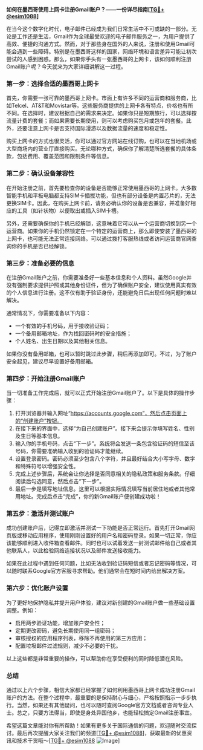 **如何在墨西哥使用上网卡注册Gmail账户？——一份详尽指南[[TG💪+ @esim1088](https://t.me/s/esim1088)]**

在当今这个数字化时代，电子邮件已经成为我们日常生活中不可或缺的一部分。无论是工作还是生活，Gmail作为全球最受欢迎的电子邮件服务之一，为用户提供了高效、便捷的沟通方式。然而，对于那些身在国外的人来说，注册和使用Gmail可能会遇到一些障碍。特别是在墨西哥这样的国家，网络环境和语言差异可能让初次尝试的人感到困惑。那么，如果你手头有一张墨西哥的上网卡，该如何顺利注册Gmail账户呢？今天就来为大家详细讲解这一过程。

### **第一步：选择合适的墨西哥上网卡**

首先，你需要一张可靠的墨西哥上网卡。市面上有许多不同的运营商和服务商，比如Telcel、AT&T和Movistar等。这些服务商提供的上网卡各有特点，价格也有所不同。在选择时，建议根据自己的需求来决定。如果你只是短期旅行，可以选择按流量计费的套餐；而如果需要长期使用，则可以考虑购买包月或包年的套餐。此外，还要注意上网卡是否支持国际漫游以及数据流量的速度和稳定性。

购买上网卡的方式也很灵活，你可以通过官方网站在线订购，也可以在当地机场或大型商场内的营业厅直接购买。无论哪种方式，确保你了解清楚所选套餐的具体条款，包括费用、覆盖范围和限制条件等信息。

### **第二步：确认设备兼容性**

在开始注册之前，首先要检查你的设备是否能够正常使用墨西哥的上网卡。大多数智能手机和平板电脑都支持SIM卡插拔功能，但也有部分设备是内置芯片的，无法更换SIM卡。因此，在购买上网卡前，请务必确认你的设备是否兼容，并准备好相应的工具（如针状物）以便取出或插入SIM卡槽。

另外，还需要确保你的手机已经解锁，这意味着它可以从一个运营商切换到另一个运营商。如果你的手机仍然锁定在一个特定的运营商上，那么即使安装了墨西哥的上网卡，也可能无法正常连接网络。可以通过拨打客服热线或者访问运营商官网查询你的手机是否已经解锁。

### **第三步：准备必要的信息**

在注册Gmail账户之前，你需要准备好一些基本信息和个人资料。虽然Google并没有强制要求提供护照或其他身份证件，但为了确保账户安全，建议使用真实有效的个人信息进行注册。这不仅有助于验证身份，还能避免日后出现任何问题时难以解决。

通常情况下，你需要准备以下内容：
- 一个有效的手机号码，用于接收验证码；
- 一个备用邮箱地址，作为找回密码时的安全措施；
- 个人姓名、出生日期以及其他相关信息。

如果你没有备用邮箱，也可以暂时跳过此步骤，稍后再添加即可。不过，为了账户安全起见，建议尽早设置好备用邮箱。

### **第四步：开始注册Gmail账户**

当一切准备工作完成后，就可以正式开始注册Gmail账户了。以下是具体的操作步骤：

1. 打开浏览器并输入网址“https://accounts.google.com”，然后点击页面上的“创建账户”按钮。
2. 在接下来的界面中，选择“为自己创建账户”。接下来会提示你填写姓名、性别及生日等基本信息。
3. 输入你的手机号码，点击“下一步”。系统将会发送一条包含验证码的短信至该号码，你需要准确输入收到的验证码才能继续。
4. 设置登录密码。密码必须至少包含八个字符，并且最好结合大小写字母、数字和特殊符号以增强安全性。
5. 完成上述步骤后，系统会让你选择是否同意相关的隐私政策和服务条款。仔细阅读后勾选同意，然后点击“下一步”。
6. 最后一步是填写地址信息。这里可以根据实际情况填写当前居住地或者其他常用地址。完成后点击“完成”，你的新Gmail账户便创建成功啦！

### **第五步：激活并测试账户**

成功创建账户后，记得立即激活并测试一下功能是否正常运行。首先打开Gmail网页版或移动应用程序，使用刚刚设置好的用户名和密码登录。如果一切正常，你应该能够顺利进入收件箱查看邮件。同时也可以试着发送一封测试邮件给自己或者其他联系人，以此检验网络连接状况以及邮件发送接收能力。

如果在此过程中遇到任何问题，比如无法收到验证码短信或者忘记密码等情况，可以随时联系Google官方客服寻求帮助。他们通常会在短时间内给出解决方案。

### **第六步：优化账户设置**

为了更好地保护隐私并提升用户体验，建议对新创建的Gmail账户做一些基础设置调整。例如：
- 启用两步验证功能，增加账户安全性；
- 定期更改密码，避免长期使用同一组密码；
- 审核授权的应用程序列表，移除不再使用的第三方应用；
- 配置垃圾邮件过滤规则，减少不必要的干扰。

以上这些都是非常重要的操作，可以帮助你在享受便利的同时降低潜在风险。

### **总结**

通过以上六个步骤，相信大家都已经掌握了如何利用墨西哥上网卡成功注册Gmail账户的方法。在整个过程中，最重要的是保持耐心与细心，严格按照指示一步步执行。当然，如果还有其他疑问，也可以随时查阅Google官方文档或者咨询专业人士。总之，只要方法得当，即使是身处异国他乡，也能轻松搞定Gmail注册事宜。

希望这篇文章能对你有所帮助！如果有更多关于国际通信的问题，欢迎随时交流探讨。最后再次提醒大家关注我们的频道[[TG💪+ @esim1088](https://t.me/s/esim1088)]，获取最新的优惠资讯和技术干货哦～[[TG💪+ @esim1088](https://t.me/s/esim1088) ![Image](https://i.postimg.cc/4NQfJmqS/Snipaste-2025-05-13-00-14-12.png)]
